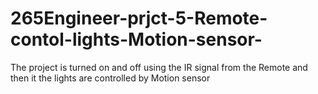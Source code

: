 # 265Engineer-prjct-5-Remote-contol-lights-Motion-sensor-
The project is turned on and off using the IR signal from the Remote and then it the lights are controlled by Motion sensor
